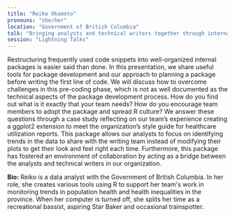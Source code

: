 ```yaml
---
title: "Reiko Okamoto"
pronouns: "she/her"
location: "Government of British Columbia"
talk: "Bringing analysts and technical writers together through internal packages"
session: "Lightning Talks"
---
```


Restructuring frequently used code snippets into well-organized internal packages is easier said than done. In this presentation, we share useful tools for package development and our approach to planning a package before writing the first line of code. We will discuss how to overcome challenges in this pre-coding phase, which is not as well documented as the technical aspects of the package development process. How do you find out what is it exactly that your team needs? How do you encourage team members to adopt the package and spread R culture? We answer these questions through a case study reflecting on our team’s experience creating a ggplot2 extension to meet the organization’s style guide for healthcare utilization reports. This package allows our analysts to focus on identifying trends in the data to share with the writing team instead of modifying their plots to get their look and feel right each time. Furthermore, this package has fostered an environment of collaboration by acting as a bridge between the analysts and technical writers in our organization.

__Bio:__ Reiko is a data analyst with the Government of British Columbia. In her role, she creates various tools using R to support her team's work in monitoring trends in population health and health inequalities in the province. When her computer is turned off, she splits her time as a recreational bassist, aspiring Star Baker and occasional trainspotter.
